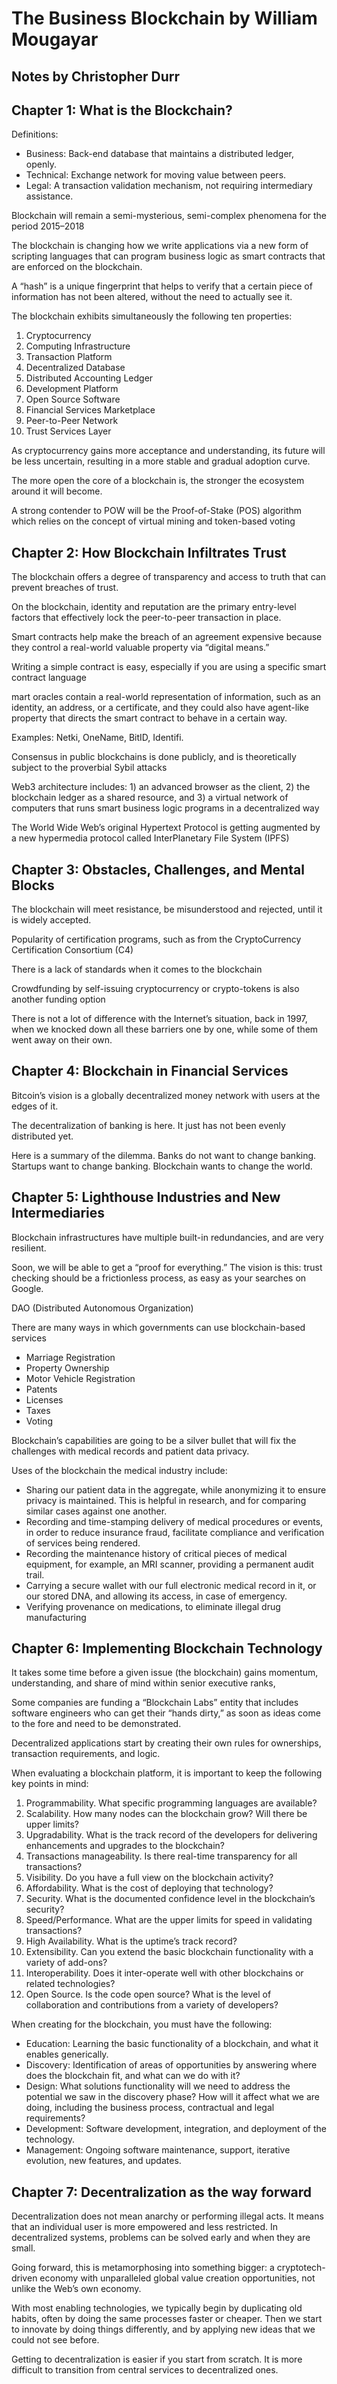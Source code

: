 # The Business Blockchain by William Mougayar
## Notes by Christopher Durr

## Chapter 1: What is the Blockchain?

Definitions: 

* Business: Back-end database that maintains a distributed ledger, openly.
* Technical: Exchange network for moving value between peers.
* Legal: A transaction validation mechanism, not requiring intermediary assistance.

Blockchain will remain a semi-mysterious, semi-complex phenomena for the period 2015–2018

The blockchain is changing how we write applications via a new form of scripting languages that can program business logic as smart contracts that are enforced on the blockchain.

A “hash” is a unique fingerprint that helps to verify that a certain piece of information has not been altered, without the need to actually see it.
 
The blockchain exhibits simultaneously the following ten properties:

1. Cryptocurrency
2. Computing Infrastructure
3. Transaction Platform
4. Decentralized Database
5. Distributed Accounting Ledger
6. Development Platform
7. Open Source Software
8. Financial Services Marketplace
9. Peer-to-Peer Network
10. Trust Services Layer

As cryptocurrency gains more acceptance and understanding, its future will be less uncertain, resulting in a more stable and gradual adoption curve.
 
The more open the core of a blockchain is, the stronger the ecosystem around it will become.
 
A strong contender to POW will be the Proof-of-Stake (POS) algorithm which relies on the concept of virtual mining and token-based voting

## Chapter 2: How Blockchain Infiltrates Trust

The blockchain offers a degree of transparency and access to truth that can prevent breaches of trust. 
 
On the blockchain, identity and reputation are the primary entry-level factors that effectively lock the peer-to-peer transaction in place.

Smart contracts help make the breach of an agreement expensive because they control a real-world valuable property via “digital means.”

Writing a simple contract is easy, especially if you are using a specific smart contract language 

mart oracles contain a real-world representation of information, such as an identity, an address, or a certificate, and they could also have agent-like property that directs the smart contract to behave in a certain way.

Examples: Netki, OneName, BitID, Identifi.

Consensus in public blockchains is done publicly, and is theoretically subject to the proverbial Sybil attacks 

Web3 architecture includes: 1) an advanced browser as the client, 2) the blockchain ledger as a shared resource, and 3) a virtual network of computers that runs smart business logic programs in a decentralized way

The World Wide Web’s original Hypertext Protocol is getting augmented by a new hypermedia protocol called InterPlanetary File System (IPFS)

## Chapter 3: Obstacles, Challenges, and Mental Blocks

The blockchain will meet resistance, be misunderstood and rejected, until it is widely accepted. 

Popularity of certification programs, such as from the CryptoCurrency Certification Consortium (C4)

There is a lack of standards when it comes to the blockchain

Crowdfunding by self-issuing cryptocurrency or crypto-tokens is also another funding option

There is not a lot of difference with the Internet’s situation, back in 1997, when we knocked down all these barriers one by one, while some of them went away on their own.

## Chapter 4: Blockchain in Financial Services

Bitcoin’s vision is a globally decentralized money network with users at the edges of it.

The decentralization of banking is here. It just has not been evenly distributed yet.

Here is a summary of the dilemma. Banks do not want to change banking. Startups want to change banking. Blockchain wants to change the world.

## Chapter 5: Lighthouse Industries and New Intermediaries

Blockchain infrastructures have multiple built-in redundancies, and are very resilient.

Soon, we will be able to get a “proof for everything.” The vision is this: trust checking should be a frictionless process, as easy as your searches on Google.

DAO (Distributed Autonomous Organization)

There are many ways in which governments can use blockchain-based services

* Marriage Registration
* Property Ownership
* Motor Vehicle Registration
* Patents
* Licenses
* Taxes
* Voting

Blockchain’s capabilities are going to be a silver bullet that will fix the challenges with medical records and patient data privacy.

Uses of the blockchain the medical industry include:

* Sharing our patient data in the aggregate, while anonymizing it to ensure privacy is maintained. This is helpful in research, and for comparing similar cases against one another.
* Recording and time-stamping delivery of medical procedures or events, in order to reduce insurance fraud, facilitate compliance and verification of services being rendered.
* Recording the maintenance history of critical pieces of medical equipment, for example, an MRI scanner, providing a permanent audit trail.
* Carrying a secure wallet with our full electronic medical record in it, or our stored DNA, and allowing its access, in case of emergency.
* Verifying provenance on medications, to eliminate illegal drug manufacturing

## Chapter 6: Implementing Blockchain Technology

It takes some time before a given issue (the blockchain) gains momentum, understanding, and share of mind within senior executive ranks, 

Some companies are funding a “Blockchain Labs” entity that includes software engineers who can get their “hands dirty,” as soon as ideas come to the fore and need to be demonstrated.

Decentralized applications start by creating their own rules for ownerships, transaction requirements, and logic.

When evaluating a blockchain platform, it is important to keep the following key points in mind:

1. Programmability. What specific programming languages are available?
2. Scalability. How many nodes can the blockchain grow? Will there be upper limits?
3. Upgradability. What is the track record of the developers for delivering enhancements and upgrades to the blockchain?
4. Transactions manageability. Is there real-time transparency for all transactions?
5. Visibility. Do you have a full view on the blockchain activity?
6. Affordability. What is the cost of deploying that technology?
7. Security. What is the documented confidence level in the blockchain’s security?
8. Speed/Performance. What are the upper limits for speed in validating transactions?
9. High Availability. What is the uptime’s track record?
10. Extensibility. Can you extend the basic blockchain functionality with a variety of add-ons?
11. Interoperability. Does it inter-operate well with other blockchains or related technologies?
12. Open Source. Is the code open source? What is the level of collaboration and contributions from a variety of developers?

When creating for the blockchain, you must have the following:

* Education: Learning the basic functionality of a blockchain, and what it enables generically.
* Discovery: Identification of areas of opportunities by answering where does the blockchain fit, and what can we do with it?
* Design: What solutions functionality will we need to address the potential we saw in the discovery phase? How will it affect what we are doing, including the business process, contractual and legal requirements?
* Development: Software development, integration, and deployment of the technology.
* Management: Ongoing software maintenance, support, iterative evolution, new features, and updates.

## Chapter 7: Decentralization as the way forward

Decentralization does not mean anarchy or performing illegal acts. It means that an individual user is more empowered and less restricted. In decentralized systems, problems can be solved early and when they are small.

Going forward, this is metamorphosing into something bigger: a cryptotech-driven economy with unparalleled global value creation opportunities, not unlike the Web’s own economy.

With most enabling technologies, we typically begin by duplicating old habits, often by doing the same processes faster or cheaper. Then we start to innovate by doing things differently, and by applying new ideas that we could not see before. 

Getting to decentralization is easier if you start from scratch. It is more difficult to transition from central services to decentralized ones.




